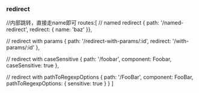 ### redirect 

//内部跳转，直接走name即可 
routes:[
  // named redirect
  { path: '/named-redirect', redirect: { name: 'baz' }},

  // redirect with params
  { path: '/redirect-with-params/:id', redirect: '/with-params/:id' },

  // redirect with caseSensitive
  { path: '/foobar', component: Foobar, caseSensitive: true },

  // redirect with pathToRegexpOptions
  { path: '/FooBar', component: FooBar, pathToRegexpOptions: { sensitive: true } }
]